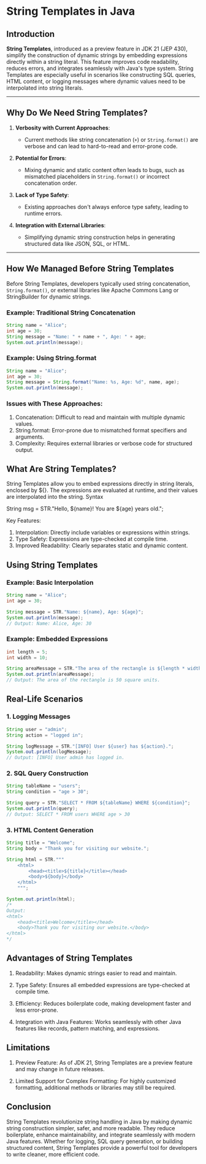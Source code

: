 # String Templates in Java  

## Introduction  

**String Templates**, introduced as a preview feature in JDK 21 (JEP 430), simplify the construction of dynamic strings by embedding expressions directly within a string literal. This feature improves code readability, reduces errors, and integrates seamlessly with Java's type system. String Templates are especially useful in scenarios like constructing SQL queries, HTML content, or logging messages where dynamic values need to be interpolated into string literals.  

---

## Why Do We Need String Templates?  

1. **Verbosity with Current Approaches**:  
   - Current methods like string concatenation (`+`) or `String.format()` are verbose and can lead to hard-to-read and error-prone code.  

2. **Potential for Errors**:  
   - Mixing dynamic and static content often leads to bugs, such as mismatched placeholders in `String.format()` or incorrect concatenation order.  

3. **Lack of Type Safety**:  
   - Existing approaches don't always enforce type safety, leading to runtime errors.  

4. **Integration with External Libraries**:  
   - Simplifying dynamic string construction helps in generating structured data like JSON, SQL, or HTML.  

---

## How We Managed Before String Templates  

Before String Templates, developers typically used string concatenation, `String.format()`, or external libraries like Apache Commons Lang or StringBuilder for dynamic strings.  

### Example: Traditional String Concatenation  

```java
String name = "Alice";
int age = 30;
String message = "Name: " + name + ", Age: " + age;
System.out.println(message);
```
### Example: Using String.format

```java
String name = "Alice";
int age = 30;
String message = String.format("Name: %s, Age: %d", name, age);
System.out.println(message);
```

### Issues with These Approaches:

1)    Concatenation: Difficult to read and maintain with multiple dynamic values.
2)    String.format: Error-prone due to mismatched format specifiers and arguments.
3)    Complexity: Requires external libraries or verbose code for structured output.

## What Are String Templates?

String Templates allow you to embed expressions directly in string literals, enclosed by ${}. The expressions are evaluated at runtime, and their values are interpolated into the string.
Syntax

String msg = STR."Hello, ${name}! You are ${age} years old.";

Key Features:

1)    Interpolation: Directly include variables or expressions within strings.
2)    Type Safety: Expressions are type-checked at compile time.
3)    Improved Readability: Clearly separates static and dynamic content.

## Using String Templates

### Example: Basic Interpolation
```java
String name = "Alice";
int age = 30;

String message = STR."Name: ${name}, Age: ${age}";
System.out.println(message);
// Output: Name: Alice, Age: 30
```

### Example: Embedded Expressions

```java
int length = 5;
int width = 10;

String areaMessage = STR."The area of the rectangle is ${length * width} square units.";
System.out.println(areaMessage);
// Output: The area of the rectangle is 50 square units.
```

## Real-Life Scenarios
### 1. Logging Messages

```java
String user = "admin";
String action = "logged in";

String logMessage = STR."[INFO] User ${user} has ${action}.";
System.out.println(logMessage);
// Output: [INFO] User admin has logged in.
```

### 2. SQL Query Construction

```java
String tableName = "users";
String condition = "age > 30";

String query = STR."SELECT * FROM ${tableName} WHERE ${condition}";
System.out.println(query);
// Output: SELECT * FROM users WHERE age > 30
```

### 3. HTML Content Generation

```java
String title = "Welcome";
String body = "Thank you for visiting our website.";

String html = STR."""
    <html>
        <head><title>${title}</title></head>
        <body>${body}</body>
    </html>
    """;

System.out.println(html);
/*
Output:
<html>
    <head><title>Welcome</title></head>
    <body>Thank you for visiting our website.</body>
</html>
*/
```

## Advantages of String Templates

1) Readability:
Makes dynamic strings easier to read and maintain.

2) Type Safety:
Ensures all embedded expressions are type-checked at compile time.

3) Efficiency:
Reduces boilerplate code, making development faster and less error-prone.

4) Integration with Java Features:
Works seamlessly with other Java features like records, pattern matching, and expressions.

## Limitations

1) Preview Feature:
As of JDK 21, String Templates are a preview feature and may change in future releases.

2) Limited Support for Complex Formatting:
For highly customized formatting, additional methods or libraries may still be required.

## Conclusion

String Templates revolutionize string handling in Java by making dynamic string construction simpler, safer, and more readable. They reduce boilerplate, enhance maintainability, and integrate seamlessly with modern Java features. Whether for logging, SQL query generation, or building structured content, String Templates provide a powerful tool for developers to write cleaner, more efficient code.